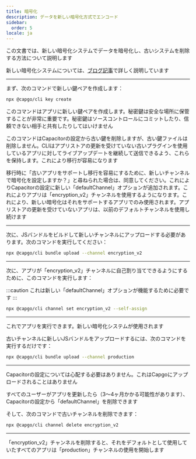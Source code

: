 ```yaml
---
title: 暗号化
description: データを新しい暗号化方式でエンコード
sidebar:
  order: 5
locale: ja
---
```


この文書では、新しい暗号化システムでデータを暗号化し、古いシステムを削除する方法について説明します

新しい暗号化システムについては、[ブログ記事](/blog/introducing-end-to-end-security-to-capacitor-updater-with-code-signing)で詳しく説明しています

---

まず、次のコマンドで新しい鍵ペアを作成します：

```bash
npx @capgo/cli key create
```

このコマンドはアプリに新しい鍵ペアを作成します。秘密鍵は安全な場所に保管することが非常に重要です。秘密鍵はソースコントロールにコミットしたり、信頼できない相手と共有したりしてはいけません

このコマンドはCapacitorの設定から古い鍵を削除しますが、古い鍵ファイルは削除しません。CLIはアプリストアの更新を受けていない古いプラグインを使用しているアプリに対してライブアップデートを継続して送信できるよう、これらを保持します。これにより移行が容易になります

移行時に「古いアプリをサポートし移行を容易にするために、新しいチャンネルで暗号化を設定しますか？」と尋ねられた場合は、同意してください。これによりCapacitorの設定に新しい「defaultChannel」オプションが追加されます。これによりアプリは「encryption_v2」チャンネルを使用するようになります。これにより、新しい暗号化はそれをサポートするアプリでのみ使用されます。アプリストアの更新を受けていないアプリは、以前のデフォルトチャンネルを使用し続けます

---

次に、JSバンドルをビルドして新しいチャンネルにアップロードする必要があります。次のコマンドを実行してください：

```bash
npx @capgo/cli bundle upload --channel encryption_v2
```

---

次に、アプリが「encryption_v2」チャンネルに自己割り当てできるようにするために、このコマンドを実行します：

:::caution
これは新しい「defaultChannel」オプションが機能するために必要です
:::

```bash
npx @capgo/cli channel set encryption_v2 --self-assign
```

---

これでアプリを実行できます。新しい暗号化システムが使用されます

古いチャンネルに新しいJSバンドルをアップロードするには、次のコマンドを実行するだけです：

```bash
npx @capgo/cli bundle upload --channel production
```

---

Capacitorの設定については心配する必要はありません。これはCapgoにアップロードされることはありません

すべてのユーザーがアプリを更新したら（3〜4ヶ月かかる可能性があります）、Capacitorの設定から「defaultChannel」を削除できます

そして、次のコマンドで古いチャンネルを削除できます：

```bash
npx @capgo/cli channel delete encryption_v2
```

---

「encryption_v2」チャンネルを削除すると、それをデフォルトとして使用していたすべてのアプリは「production」チャンネルの使用を開始します